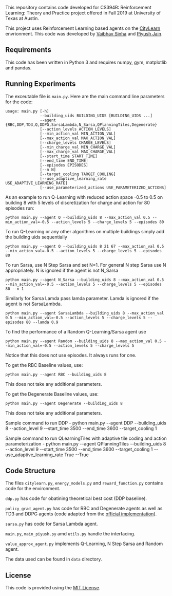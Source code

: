 This repository contains code developed for CS394R: Reinforcement Learning: Theory and Practice project offered in Fall 2019 at University of Texas at Austin. 

This project uses Reinforcement Learning based agents on the [CityLearn](https://github.com/intelligent-environments-lab/CityLearn) envrionment. This code was developed by [Vaibhav Sinha](https://vbsinha.github.io) and [Piyush Jain](https://github.com/pkj415/).

## Requirements

This code has been written in Python 3 and requires numpy, gym, matplotlib and pandas.

## Running Experiments

The exceutable file is `main.py`. Here are the main command line parameters for the code:
```
usage: main.py [-h] 
               --building_uids BUILDING_UIDS [BUILDING_UIDS ...]
               --agent {RBC,DDP,TD3,Q,DDPG,SarsaLambda,N_Sarsa,QPlanningTiles,Degenerate}
               [--action_levels ACTION_LEVELS]
               [--min_action_val MIN_ACTION_VAL]
               [--max_action_val MAX_ACTION_VAL]
               [--charge_levels CHARGE_LEVELS]
               [--min_charge_val MIN_CHARGE_VAL]
               [--max_charge_val MAX_CHARGE_VAL] 
               [--start_time START_TIME]
               [--end_time END_TIME] 
               [--episodes EPISODES]
               [--n N]
               [--target_cooling TARGET_COOLING]
               [--use_adaptive_learning_rate USE_ADAPTIVE_LEARNING_RATE]
               [--use_parameterized_actions USE_PARAMETERIZED_ACTIONS]
```

As an example to run Q-Learning with reduced action space -0.5 to 0.5 on building 8 with 5 levels of discretization for charge and action for 80 episodes run:

```
python main.py --agent Q --building_uids 8 --max_action_val 0.5 --min_action_val=-0.5 --action_levels 5 --charge_levels 5 --episodes 80
 ```

 To run Q-Learning or any other algorithms on multiple buildings simply add the building uids sequentially
 ```
python main.py --agent Q --building_uids 8 21 67 --max_action_val 0.5 --min_action_val=-0.5 --action_levels 5 --charge_levels 5 --episodes 80
 ```

To run Sarsa, use N Step Sarsa and set N=1. For general N step Sarsa use N appropriately. N is ignored if the agent is not N_Sarsa
```
python main.py --agent N_Sarsa --building_uids 8 --max_action_val 0.5 --min_action_val=-0.5 --action_levels 5 --charge_levels 5 --episodes 80 --n 1
```

Similarly for Sarsa Lamda pass lamda parameter. Lamda is ignored if the agent is not SarsaLambda.
```
python main.py --agent SarsaLambda --building_uids 8 --max_action_val 0.5 --min_action_val=-0.5 --action_levels 5 --charge_levels 5 --episodes 80 --lamda 0.9
```

To find the performance of a Random Q-Learning/Sarsa agent use
```
python main.py --agent Random --building_uids 8 --max_action_val 0.5 --min_action_val=-0.5 --action_levels 5 --charge_levels 5
```
Notice that this does not use episodes. It always runs for one.

To get the RBC Baseline values, use:
```
python main.py --agent RBC --building_uids 8
```
This does not take any additional parameters.

To get the Degenerate Baseline values, use:
```
python main.py --agent Degenerate --building_uids 8
```
This does not take any additional parameters.


Sample command to run DDP -
python main.py --agent DDP --building_uids 8 --action_level 9 --start_time 3500 --end_time 3600 --target_cooling 1

Sample command to run QLearningTiles with adaptive tile coding and action parameterization -
python main.py --agent QPlanningTiles --building_uids 8 --action_level 9 --start_time 3500 --end_time 3600 --target_cooling 1 --use_adaptive_learning_rate True --True

## Code Structure

The files `citylearn.py`, `energy_models.py` and `reward_function.py` contains code for the environment.

`ddp.py` has code for obatining theoretical best cost (DDP baseline).

`policy_grad_agent.py` has code for RBC and Degenerate agents as well as TD3 and DDPG agents (code adapted from the [official implementation](https://github.com/sfujim/TD3)).

`sarsa.py` has code for Sarsa Lambda agent.

`main.py`, `main_piyush.py` amd `utils.py` handle the interfacing.

`value_approx_agent.py` implements Q-Learning, N Step Sarsa and Random agent.

The data used can be found in `data` directory.

## License
This code is provided using the [MIT License](LICENSE).
